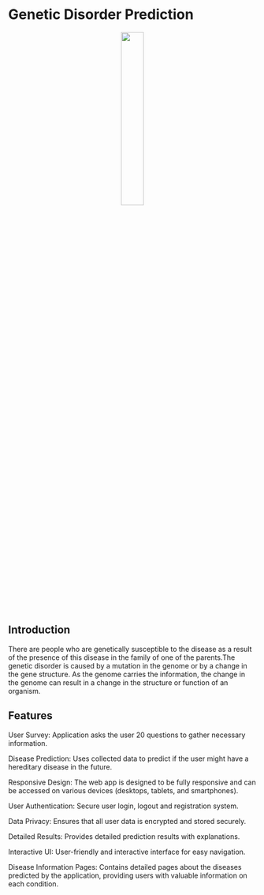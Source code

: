 # Genetic Disorder Prediction
<div align="center">
<img width="30%" src="https://github.com/eltarawy/GP_GeneticDisorderPrediction_DjangoProject/assets/88985073/8efeb195-ac10-40d1-8357-0e94b0735d76">
</div>





## Introduction
There are people who are genetically susceptible to the disease as a result of the presence of this disease in the family of one of the parents.The genetic disorder is caused by a mutation in the genome or by a change in the gene structure. As the genome carries the information, the change in the genome can result in a change in the structure or function of an organism. 


## Features
User Survey:
Application asks the user 20 questions to gather necessary information.

Disease Prediction:
Uses collected data to predict if the user might have a hereditary disease in the future.

Responsive Design:
The web app is designed to be fully responsive and can be accessed on various devices (desktops, tablets, and smartphones).

User Authentication:
Secure user login, logout and registration system.

Data Privacy:
Ensures that all user data is encrypted and stored securely.

Detailed Results:
Provides detailed prediction results with explanations.

Interactive UI:
User-friendly and interactive interface for easy navigation.

Disease Information Pages:
Contains detailed pages about the diseases predicted by the application, providing users with valuable information on each condition.







